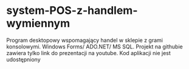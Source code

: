 # system-POS-z-handlem-wymiennym
Program desktopowy wspomagający handel w sklepie z grami konsolowymi. Windows Forms/ ADO.NET/ MS SQL. Projekt na githubie zawiera tylko link do prezentacji na youtube. Kod aplikacji nie jest udostępniony
